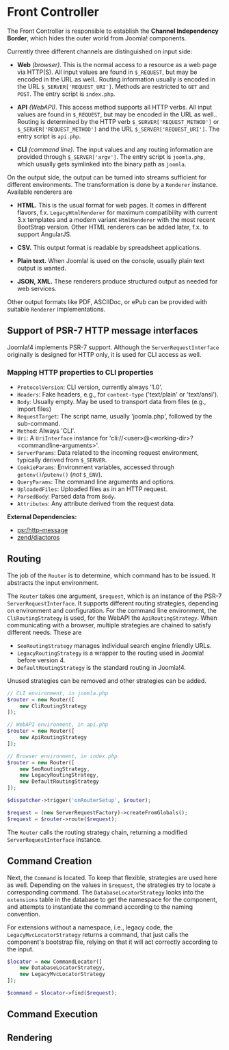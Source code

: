 # Front Controller

The Front Controller is responsible to establish the **Channel Independency Border**,
which hides the outer world from Joomla! components.

Currently three different channels are distinguished on input side:

  - **Web** *(browser)*. This is the normal access to a resource as a web page via HTTP(S).
    All input values are found in `$_REQUEST`, but may be encoded in the URL as well..
    Routing information usually is encoded in the URL `$_SERVER['REQUEST_URI']`.
    Methods are restricted to `GET` and `POST`.
    The entry script is `index.php`.

  - **API** *(WebAPI)*. This access method supports all HTTP verbs.
    All input values are found in `$_REQUEST`, but may be encoded in the URL as well..
    Routing is determined by the HTTP verb `$_SERVER['REQUEST_METHOD']` or `$_SERVER['REQUEST_METHOD']`
    and the URL `$_SERVER['REQUEST_URI']`.
    The entry script is `api.php`.

  - **CLI** *(command line)*.
    The input values and any routing information are provided through `$_SERVER['argv']`.
    The entry script is `joomla.php`, which usually gets symlinked into the binary path as `joomla`.

On the output side, the output can be turned into streams sufficient for different environments.
The transformation is done by a `Renderer` instance. Available renderers are

  - **HTML.** This is the usual format for web pages.
    It comes in different flavors, f.x. `LegacyHtmlRenderer` for maximum compatibility with current 3.x templates
    and a modern variant `HtmlRenderer` with the most recent BootStrap version.
    Other HTML renderers can be added later, f.x. to support AngularJS.
    
  - **CSV.** This output format is readable by spreadsheet applications.
   
  - **Plain text.** When Joomla! is used on the console, usually plain text output is wanted.
   
  - **JSON, XML.** These renderers produce structured output as needed for web services.
   
Other output formats like PDF, ASCIIDoc, or ePub can be provided with suitable `Renderer` implementations.

## Support of PSR-7 HTTP message interfaces

Joomla!4 implements PSR-7 support. Although the `ServerRequestInterface` originally is designed for HTTP only,
it is used for CLI access as well.

### Mapping HTTP properties to CLI properties

  - `ProtocolVersion`: CLI version, currently always '1.0'.
  - `Headers`: Fake headers, e.g., for `content-type` ('text/plain' or 'text/ansi').
  - `Body`: Usually empty. May be used to transport data from files (e.g., import files)
  - `RequestTarget`: The script name, usually 'joomla.php', followed by the sub-command.
  - `Method`: Always 'CLI'.
  - `Uri`: A `UriInterface` instance for 'cli://&lt;user>@&lt;working-dir>?&lt;commandline-arguments>'.
  - `ServerParams`: Data related to the incoming request environment, typically derived from `$_SERVER`.
  - `CookieParams`: Environment variables, accessed through `getenv()`/`putenv()` (*not* `$_ENV`).
  - `QueryParams`: The command line arguments and options.
  - `UploadedFiles`: Uploaded files as in an HTTP request.
  - `ParsedBody`: Parsed data from `Body`.
  - `Attributes`: Any attribute derived from the request data.

**External Dependencies:**

  - [psr/http-message](https://github.com/php-fig/fig-standards/blob/master/accepted/PSR-7-http-message.md)
  - [zend/diactoros](https://github.com/zendframework/zend-diactoros)

## Routing

The job of the `Router` is to determine, which command has to be issued. It abstracts the input environment.

The `Router` takes one argument, `$request`, which is an instance of the PSR-7 `ServerRequestInterface`.
It supports different routing strategies, depending on environment and configuration.
For the command line environment, the `CliRoutingStrategy` is used, for the WebAPI the `ApiRoutingStrategy`.
When communicating with a browser, multiple strategies are chained to satisfy different needs.
These are

  - `SeoRoutingStrategy` manages individual search engine friendly URLs.
  - `LegacyRoutingStrategy` is a wrapper to the routing used in Joomla! before version 4.
  - `DefaultRoutingStrategy` is the standard routing in Joomla!4.
  
Unused strategies can be removed and other strategies can be added.

```php
// CLI environment, in joomla.php
$router = new Router([
    new CliRoutingStrategy
]);

// WebAPI environment, in api.php
$router = new Router([
    new ApiRoutingStrategy
]);

// Browser environment, in index.php
$router = new Router([
    new SeoRoutingStrategy,
    new LegacyRoutingStrategy,
    new DefaultRoutingStrategy
]);

$dispatcher->trigger('onRouterSetup', $router);

$request = (new ServerRequestFactory)->createFromGlobals();
$request = $router->route($request);
```

The `Router` calls the routing strategy chain, returning a modified `ServerRequestInterface` instance.

## Command Creation

Next, the `Command` is located. To keep that flexible, strategies are used here as well.
Depending on the values in `$request`, the strategies try to locate a corresponding command.
The `DatabaseLocatorStrategy` looks into the `extensions` table in the database to get the namespace for the component,
and attempts to instantiate the command according to the naming convention.

For extensions without a namespace, i.e., legacy code, 
the `LegacyMvcLocatorStrategy` returns a command, that just calls the component's bootstrap file,
relying on that it will act correctly according to the input.

```php
$locator = new CommandLocator([
    new DatabaseLocatorStrategy,
    new LegacyMvcLocatorStrategy
]);

$command = $locator->find($request);
```

## Command Execution

## Rendering
